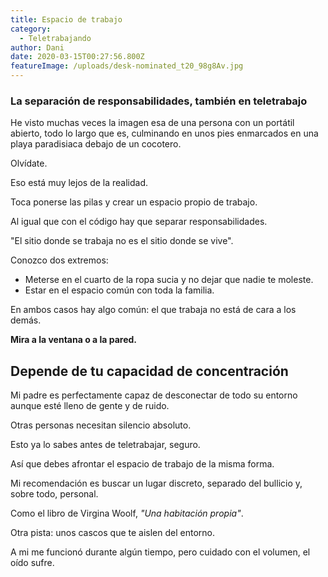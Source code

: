 ```yaml
---
title: Espacio de trabajo
category:
  - Teletrabajando
author: Dani
date: 2020-03-15T00:27:56.800Z
featureImage: /uploads/desk-nominated_t20_98g8Av.jpg
---
```


### La separación de responsabilidades, también en teletrabajo

He visto muchas veces la imagen esa de una persona con un portátil abierto, todo lo largo que es, culminando en unos pies enmarcados en una playa paradisiaca debajo de un cocotero.

Olvídate.

Eso está muy lejos de la realidad.



Toca ponerse las pilas y crear un espacio propio de trabajo.

Al igual que con el código hay que separar responsabilidades.



"El sitio donde se trabaja no es el sitio donde se vive".



Conozco dos extremos:

- Meterse en el cuarto de la ropa sucia y no dejar que nadie te moleste.
- Estar en el espacio común con toda la familia.



En ambos casos hay algo común: el que trabaja no está de cara a los demás. 

**Mira a la ventana o a la pared.**



## Depende de tu capacidad de concentración

Mi padre es perfectamente capaz de desconectar de todo su entorno aunque esté lleno de gente y de ruido.

Otras personas necesitan silencio absoluto.

Esto ya lo sabes antes de teletrabajar, seguro.



Así que debes afrontar el espacio de trabajo de la misma forma.

Mi recomendación es buscar un lugar discreto, separado del bullicio y, sobre todo, personal.



Como el libro de Virgina Woolf, *"Una habitación propia"*.



Otra pista: unos cascos que te aislen del entorno.

A mi me funcionó durante algún tiempo, pero cuidado con el volumen, el oído sufre.





